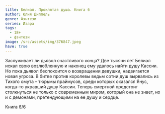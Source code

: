 ```yaml
---
title: Белиал. Проклятая душа. Книга 6
author: Юлия Диппель
genre: Фэнтези
series: Изара
tags:
  - 18+
  - фэнтези
image: /src/assets/img/376847.jpeg
have: true
---
```

Заслуживает ли дьявол счастливого конца? Две тысячи лет Белиал искал свою возлюбленную и наконец ему удалось найти душу Кассии. Но пока дьявол беспокоится о возвращении девушки, надвигается новая угроза. В битве против королевы ведьм сотни душ вырвались из Тихого омута – тюрьмы праймусов, среди которых оказался Янус, когда-то укравший душу Кассии. Теперь смертной предстоит столкнуться не только с современным миром, который она не знает, но и с демонами, претендующими на ее душу и сердце.

Книга 6/6
